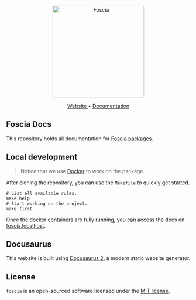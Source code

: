 <p align="center">
  <a href="https://foscia.dev">
    <img width="250" src="https://foscia.dev/img/logo.svg" alt="Foscia">
  </a>
</p>

<p align="center">
<a href="https://foscia.dev">
  Website
</a>
•
<a href="https://foscia.dev/docs/getting-started">
  Documentation
</a>
</p>

## Foscia Docs

This repository holds all documentation for
[Foscia packages](https://github.com/foscia-dev/foscia).

## Local development

> Notice that we use [Docker](https://docker.com/) to work on the package.

After cloning the repository, you can use the `Makefile` to quickly get started.

```shell
# List all available rules.
make help
# Start working on the project.
make first
```

Once the docker containers are fully running, you can access the docs on
[foscia.localhost](http://foscia.localhost).

## Docusaurus

This website is built using [Docusaurus 2](https://docusaurus.io/), a modern
static website generator.

## License

`foscia` is an open-sourced software licensed under the [MIT license](LICENSE).
